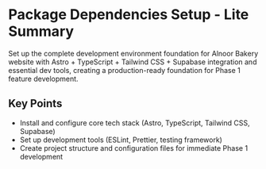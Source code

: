 # Package Dependencies Setup - Lite Summary

Set up the complete development environment foundation for Alnoor Bakery website with Astro + TypeScript + Tailwind CSS + Supabase integration and essential dev tools, creating a production-ready foundation for Phase 1 feature development.

## Key Points
- Install and configure core tech stack (Astro, TypeScript, Tailwind CSS, Supabase)
- Set up development tools (ESLint, Prettier, testing framework)
- Create project structure and configuration files for immediate Phase 1 development